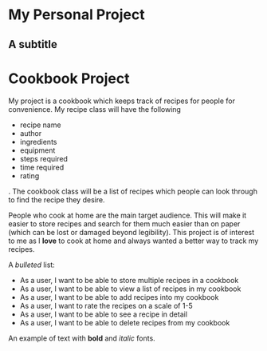 # My Personal Project

## A subtitle

<h1>Cookbook Project </h1>

<p> My project is a cookbook which keeps track of recipes for people for convenience. 
My recipe class will have  the following
<ul>
  <li>recipe name</li>
  <li>author</li>
  <li>ingredients</li>
  <li>equipment</li>
  <li>steps required</li>
  <li>time required</li>
  <li>rating</li>
</ul>. 
The cookbook class will be a list of recipes which people can look through to find the 
recipe they desire. </p>

People who cook at home are the main target audience. This will make it easier to store recipes and search for
them much easier than on paper (which can be lost or damaged beyond legibility). This project is of interest to me
as I **love** to cook at home and always wanted a better way to track my recipes. 

A *bulleted* list:
- As a user, I want to be able to store multiple recipes in a cookbook
- As a user, I want to be able to view a list of recipes in my cookbook
- As a user, I want to be able to add recipes into my cookbook
- As a user, I want to rate the recipes on a scale of 1-5
- As a user, I want to be able to see a recipe in detail
- As a user, I want to be able to delete recipes from my cookbook

An example of text with **bold** and *italic* fonts.  